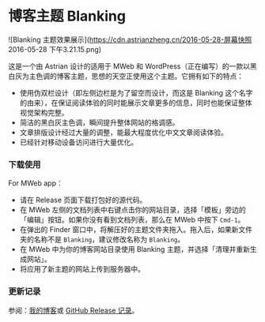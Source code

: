 # 博客主题 Blanking

![Blanking 主题效果展示](https://cdn.astrianzheng.cn/2016-05-28-屏幕快照 2016-05-28 下午3.21.15.png)

这是一个由 Astrian 设计的适用于 MWeb 和 WordPress（正在编写）的一款以黑白灰为主色调的博客主题，思想的天空正使用这个主题。它拥有如下的特点：

- 使用伪双栏设计（即左侧边栏是为了留空而设计，而这是 Blanking 这个名字的由来），在保证阅读体验的同时能展示文章更多的信息，同时也能保证整体视觉架构完整。
- 简洁的黑白灰主色调，瞬间提升整体网站的格调感。
- 文章排版设计经过大量的调整，能最大程度优化中文文章阅读体验。
- 已经针对移动设备访问进行大量优化。

### 下载使用
For MWeb app：

- 请在 Release 页面下载打包好的源代码。
- 在 MWeb 左侧的文档列表中右键点击你的网站目录，选择「模板」旁边的「编辑」按钮。如果你没有看到文档列表，那么在 MWeb 中按下 `Cmd-1`。
- 在弹出的 Finder 窗口中，将解压好的主题文件夹拖入。拖入后，如果新文件夹的名称不是 `Blanking`，建议修改名称为 `Blanking`。
- 在 MWeb 中为你的博客网站目录使用 Blanking 主题，并选择「清理并重新生成网站」。
- 将应用了新主题的网站上传到服务器中。

### 更新记录
参阅：[我的博客](https://astrianzheng.cn/blanking-theme.html)或 [GitHub Release 记录](https://github.com/Astrian/Blanking/releases)。